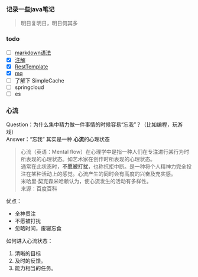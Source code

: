 ### 记录一些java笔记

> 明日复明日，明日何其多

### todo
- [ ] [markdown语法](note/Markdown.md)
- [x]  [注解](note/annotation.md#注解)
- [x] [RestTemplate](demos/src/main/java/com/linhuanjie/spring/RestTemplateDemo.java#L7-L26)
- [x] [mq](note/ActiveMQ.md#mqmessage-queue应用场景)
- [ ] 了解下  SimpleCache
- [ ] springcloud
- [ ] es

### 心流
Question：为什么集中精力做一件事情的时候容易“忘我”？（比如编程，玩游戏）  
Answer：“忘我” 其实是一种 **心流**的心理状态
> 心流（英语：Mental flow）在心理学中是指一种人们在专注进行某行为时所表现的心理状态。如艺术家在创作时所表现的心理状态。  
> 通常在此状态时，**不愿被打扰**，也称抗拒中断。是一种将个人精神力完全投注在某种活动上的感觉。心流产生的同时会有高度的兴奋及充实感。  
> 米哈里·契克森米哈赖认为，使心流发生的活动有多样性。  
> 来源：百度百科

优点：
- 全神贯注
- 不愿被打扰
- 忽略时间，废寝忘食

如何进入心流状态：
1. 清晰的目标
2. 及时的反馈。
3. 能力相当的任务。

